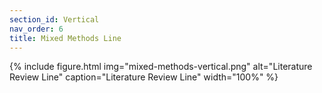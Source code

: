 ```yaml
---
section_id: Vertical
nav_order: 6
title: Mixed Methods Line
---
```


{% include figure.html img="mixed-methods-vertical.png" alt="Literature Review Line" caption="Literature Review Line" width="100%" %}